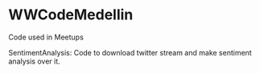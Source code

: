# WWCodeMedellin
Code used in Meetups

SentimentAnalysis: Code to download twitter stream and make sentiment analysis over it. 

